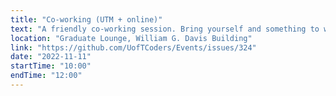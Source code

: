 ```yaml
---
title: "Co-working (UTM + online)"
text: "A friendly co-working session. Bring yourself and something to work on!"
location: "Graduate Lounge, William G. Davis Building"
link: "https://github.com/UofTCoders/Events/issues/324"
date: "2022-11-11"
startTime: "10:00"
endTime: "12:00"
---
```

